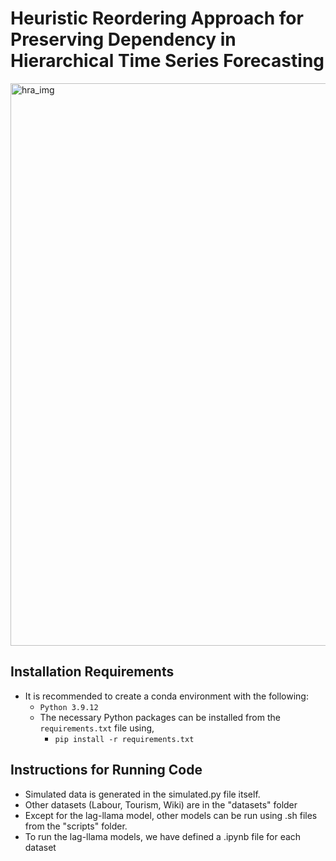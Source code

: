 # Heuristic Reordering Approach for Preserving Dependency in Hierarchical Time Series Forecasting

<img src="https://github.com/user-attachments/assets/7ad73335-305a-485c-a30e-1753a49df17d" alt="hra_img" width="900"/>

## Installation Requirements
- It is recommended to create a conda environment with the following:
  - `Python 3.9.12`
  - The necessary Python packages can be installed from the `requirements.txt` file using,
    - `pip install -r requirements.txt`
## Instructions for Running Code
- Simulated data is generated in the simulated.py file itself.
- Other datasets (Labour, Tourism, Wiki) are in the "datasets" folder
- Except for the lag-llama model, other models can be run using .sh files from the "scripts" folder.
- To run the lag-llama models, we have defined a .ipynb file for each dataset
